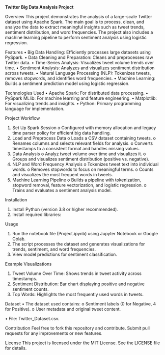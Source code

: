 <b>Twitter Big Data Analysis Project</b>

Overview
This project demonstrates the analysis of a large-scale Twitter dataset using Apache Spark. The main goal is to process, clean, and analyze the data to extract meaningful insights such as tweet trends, sentiment distribution, and word frequencies. The project also includes a machine learning pipeline to perform sentiment analysis using logistic regression.

Features
•	Big Data Handling: Efficiently processes large datasets using PySpark.
•	Data Cleaning and Preparation: Cleans and preprocesses raw Twitter data.
•	Time-Series Analysis: Visualizes tweet volume trends over time.
•	Sentiment Analysis: Analyzes and visualizes sentiment distribution across tweets.
•	Natural Language Processing (NLP): Tokenizes tweets, removes stopwords, and identifies word frequencies.
•	Machine Learning: Builds a sentiment prediction model using logistic regression.

Technologies Used
•	Apache Spark: For distributed data processing.
•	PySpark MLlib: For machine learning and feature engineering.
•	Matplotlib: For visualizing trends and insights.
•	Python: Primary programming language for implementation.

Project Workflow
  1.	Set Up Spark Session
    o	Configured with memory allocation and legacy time parser policy for efficient big data handling.
  2.	Load and Preprocess Data
    o	Loads a CSV dataset containing tweets.
    o	Renames columns and selects relevant fields for analysis.
    o	Converts timestamps to a consistent format and handles missing values.
  3.	Data Analysis
    o	Analyz tweet volume over time and visualizes it.
    o	Groups and visualizes sentiment distribution (positive vs. negative).
  4.	NLP and Word Frequency Analysis
    o	Tokenizes tweet text into individual words.
    o	Removes stopwords to focus on meaningful terms.
    o	Counts and visualizes the most frequent words in tweets.
  5.	Machine Learning Pipeline
    o	Builds a pipeline with tokenization, stopword removal, feature vectorization, and logistic regression.
    o	Trains and evaluates a sentiment analysis model.

Installation
1.	Install Python (version 3.8 or higher recommended).
2.	Install required libraries:

Usage
1.	Run the notebook file (Project.ipynb) using Jupyter Notebook or Google Colab.
2.	The script processes the dataset and generates visualizations for trends, sentiment, and word frequencies.
3.	View model predictions for sentiment classification.

Example Visualizations
1.	Tweet Volume Over Time: Shows trends in tweet activity across timestamps.
2.	Sentiment Distribution: Bar chart displaying positive and negative sentiment counts.
3.	Top Words: Highlights the most frequently used words in tweets.

Dataset
  •	The dataset used contains:
    o	Sentiment labels (0 for Negative, 4 for Positive).
    o	User metadata and original tweet content.
  
  •	File: Twitter_Dataset.csv.

Contribution
Feel free to fork this repository and contribute. Submit pull requests for any improvements or new features.

License
This project is licensed under the MIT License. See the LICENSE file for details.


